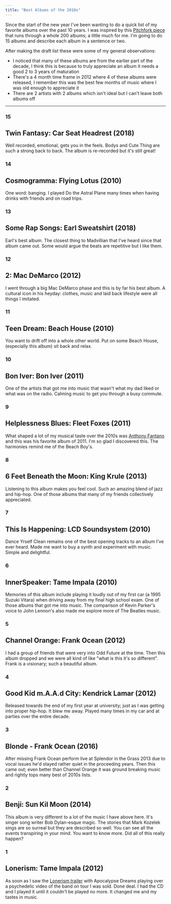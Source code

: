```yaml
---
title: "Best Albums of the 2010s"
---
```


Since the start of the new year I've been wanting to do a quick list of my favorite albums over the past 10 years. I was inspired by this [Pitchfork piece](https://pitchfork.com/features/lists-and-guides/the-200-best-albums-of-the-2010s/) that runs through a whole 200 albums; a little much for me. I'm going to do 15 albums and describe each album in a sentence or two. 

After making the draft list these were some of my general observations:
- I noticed that many of these albums are from the earlier part of the decade, I think this is because to truly appreciate an album it needs a good 2 to 3 years of maturation
- There's a 4 month time frame in 2012 where 4 of these albums were released, I remember this was the best few months of music where I was old enough to appreciate it 
- There are 2 artists with 2 albums which isn't ideal but I can't leave both albums off 

---

### 15

## Twin Fantasy: Car Seat Headrest (2018)

Well recorded, emotional, gets you in the feels. Bodys and Cute Thing are such a strong back to back. The album is re-recorded but it's still great!  

### 14

## Cosmogramma: Flying Lotus (2010)

One word: banging. I played Do the Astral Plane many times when having drinks with friends and on road trips.

### 13

## Some Rap Songs: Earl Sweatshirt (2018) 

Earl's best album. The closest thing to Madvillian that I've heard since that album came out. Some would argue the beats are repetitive but I like them.

### 12

## 2: Mac DeMarco (2012)

I went through a big Mac DeMarco phase and this is by far his best album. A cultural icon in his heyday: clothes, music and laid back lifestyle were all things I imitated.

### 11

## Teen Dream: Beach House (2010)

You want to drift off into a whole other world. Put on some Beach House, (especially this album) sit back and relax.

### 10

## Bon Iver: Bon Iver (2011)

One of the artists that got me into music that wasn't what my dad liked or what was on the radio. Calming music to get you through a busy commute.

### 9

## Helplessness Blues: Fleet Foxes (2011)

What shaped a lot of my musical taste over the 2010s was [Anthony Fantano](https://www.youtube.com/user/theneedledrop) and this was his favorite album of 2011. I'm so glad I discovered this. The harmonies remind me of the Beach Boy's. 

### 8

## 6 Feet Beneath the Moon: King Krule (2013)

Listening to this album makes you feel cool. Such an amazing blend of jazz and hip-hop. One of those albums that many of my friends collectively appreciated.

### 7

## This Is Happening: LCD Soundsystem (2010)

Dance Yrself Clean remains one of the best opening tracks to an album I've ever heard. Made me want to buy a synth and experiment with music. Simple and delightful.

### 6

## InnerSpeaker: Tame Impala (2010)

Memories of this album include playing it loudly out of my first car (a 1995 Suzuki Vitara) when driving away from my final high school exam. One of those albums that got me into music. The comparison of Kevin Parker's voice to John Lennon's also made me explore more of The Beatles music. 

### 5

## Channel Orange: Frank Ocean (2012)

I had a group of friends that were very into Odd Future at the time. Then this album dropped and we were all kind of like "what is this it's so different". Frank is a visionary; such a beautiful album.

### 4

## Good Kid m.A.A.d City: Kendrick Lamar (2012)

Released towards the end of my first year at university; just as I was getting into proper hip-hop. It blew me away. Played many times in my car and at parties over the entire decade.

### 3

## Blonde - Frank Ocean (2016)

After missing Frank Ocean perform live at Splendor in the Grass 2013 due to vocal issues he'd stayed rather quiet in the proceeding years. Then this came out; even better than Channel Orange it was ground breaking music and rightly tops many best of 2010s lists.

### 2

## Benji: Sun Kil Moon (2014)

This album is very different to a lot of the music I have above here. It's singer song writer Bob Dylan-esque magic. The stories that Mark Kozelek sings are so surreal but they are described so well. You can see all the events transpiring in your mind. You want to know more. Did all of this really happen?

### 1

## Lonerism: Tame Impala (2012)

As soon as I saw the [Lonerism trailer](https://www.youtube.com/watch?v=z9vWoPucA10) with Apocalypse Dreams playing over a psychedelic video of the band on tour I was sold. Done deal. I had the CD and I played it until it couldn't be played no more. It changed me and my tastes in music.   